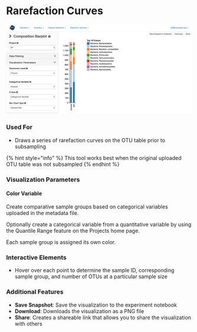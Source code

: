 # Rarefaction Curves

![](.gitbook/assets/image%20%2823%29.png)

### Used For

* Draws a series of rarefaction curves on the OTU table prior to subsampling

{% hint style="info" %}
This tool works best when the original uploaded OTU table was not subsampled
{% endhint %}

### Visualization Parameters

#### Color Variable

Create comparative sample groups based on categorical variables uploaded in the metadata file. 

Optionally create a categorical variable from a quantitative variable by using the Quantile Range feature on the Projects home page. 

Each sample group is assigned its own color.

### Interactive Elements

* Hover over each point to determine the sample ID, corresponding sample group, and number of OTUs at a particular sample size

### Additional Features

* **Save Snapshot**: Save the visualization to the experiment notebook
* **Download**: Downloads the visualization as a PNG file
* **Share**: Creates a shareable link that allows you to share the visualization with others

